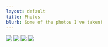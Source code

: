 ```yaml
---
layout: default
title: Photos
blurb: Some of the photos I've taken!
---
```


<a href="http://picasaweb.google.com/merc248/N900Photos#5468239553440041282"><img src="http://lh6.ggpht.com/_QwvRnnsja1w/S-MW5uGIyUI/AAAAAAAAEGo/X7TpFcO5jDA/s128/20091212_003.jpg" /></a> <a href="http://picasaweb.google.com/merc248/N900Photos#5468239554896300610"><img src="http://lh4.ggpht.com/_QwvRnnsja1w/S-MW5zhVikI/AAAAAAAAEGs/lhedppyWR5I/s128/20091212_008.jpg" /></a> <a href="http://picasaweb.google.com/merc248/N900Photos#5468239577593034994"><img src="http://lh6.ggpht.com/_QwvRnnsja1w/S-MW7IEqOPI/AAAAAAAAEG4/YAalna-j7LQ/s128/20100417_001.jpg" /></a> <a href="http://picasaweb.google.com/merc248/N900Photos#5506465264745738610"><img src="http://lh4.ggpht.com/_QwvRnnsja1w/TGrk-9kycXI/AAAAAAAAEM8/lGoCKH8u79M/s128/Lining%20up%20to%20see%20Obama%20outside%20of%20the%20westin.jpg" /></a>
